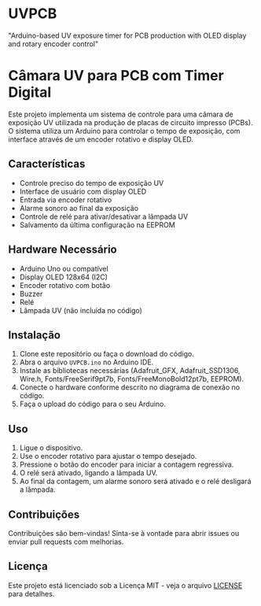 # UVPCB
"Arduino-based UV exposure timer for PCB production with OLED display and rotary encoder control"


# Câmara UV para PCB com Timer Digital

Este projeto implementa um sistema de controle para uma câmara de exposição UV utilizada na produção de placas de circuito impresso (PCBs). O sistema utiliza um Arduino para controlar o tempo de exposição, com interface através de um encoder rotativo e display OLED.

## Características

- Controle preciso do tempo de exposição UV
- Interface de usuário com display OLED
- Entrada via encoder rotativo
- Alarme sonoro ao final da exposição
- Controle de relé para ativar/desativar a lâmpada UV
- Salvamento da última configuração na EEPROM

## Hardware Necessário

- Arduino Uno ou compatível
- Display OLED 128x64 (I2C)
- Encoder rotativo com botão
- Buzzer
- Relé
- Lâmpada UV (não incluída no código)

## Instalação

1. Clone este repositório ou faça o download do código.
2. Abra o arquivo `UVPCB.ino` no Arduino IDE.
3. Instale as bibliotecas necessárias (Adafruit_GFX, Adafruit_SSD1306, Wire.h, Fonts/FreeSerif9pt7b, Fonts/FreeMonoBold12pt7b, EEPROM).
4. Conecte o hardware conforme descrito no diagrama de conexão no código.
5. Faça o upload do código para o seu Arduino.

## Uso

1. Ligue o dispositivo.
2. Use o encoder rotativo para ajustar o tempo desejado.
3. Pressione o botão do encoder para iniciar a contagem regressiva.
4. O relé será ativado, ligando a lâmpada UV.
5. Ao final da contagem, um alarme sonoro será ativado e o relé desligará a lâmpada.

## Contribuições

Contribuições são bem-vindas! Sinta-se à vontade para abrir issues ou enviar pull requests com melhorias.

## Licença

Este projeto está licenciado sob a Licença MIT - veja o arquivo [LICENSE](LICENSE) para detalhes.
